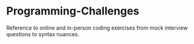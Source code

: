 # Programming-Challenges
Reference to online and in-person coding exercises from mock interview questions to syntax nuances.
